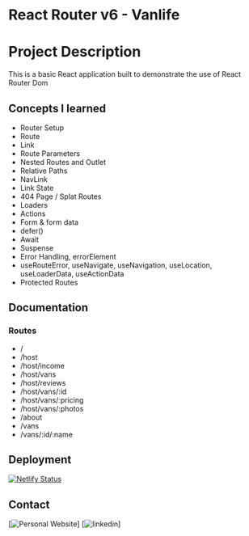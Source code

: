 # React Router v6 - Vanlife

# Project Description

This is a basic React application built to demonstrate the use of React Router Dom


## Concepts I learned

- Router Setup 
- Route 
- Link
- Route Parameters
- Nested Routes and Outlet
- Relative Paths
- NavLink 
- Link State
- 404 Page / Splat Routes
- Loaders
- Actions
- Form & form data
- defer()
- Await
- Suspense
- Error Handling, errorElement
- useRouteError, useNavigate, useNavigation, useLocation, useLoaderData, useActionData
- Protected Routes

## Documentation

### Routes
- /
- /host
- /host/income
- /host/vans
- /host/reviews
- /host/vans/:id
- /host/vans/:pricing
- /host/vans/:photos
- /about
- /vans
- /vans/:id/:name

## Deployment

[![Netlify Status](https://api.netlify.com/api/v1/badges/e3cdeda5-3e41-41f8-9d5c-84b8bde6368f/deploy-status)](https://app.netlify.com/sites/statuesque-kashata-fa42d8/deploys)

## Contact
[![Personal Website](https://portfolio-website-duke4-4s-projects.vercel.app/)]
[![linkedin](https://www.linkedin.com/in/tashinga-duke-chizengwe-132a09209/)]


